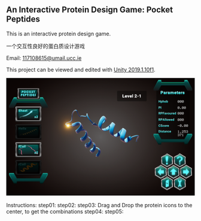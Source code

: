 ## An Interactive Protein Design Game: Pocket Peptides
This is an interactive protein design game. 

一个交互性良好的蛋白质设计游戏

Email: 117108615@umail.ucc.ie

This project can be viewed and edited with [Unity 2019.1.10f1](https://unity3d.com/unity/whats-new/2019.1.10).

![Example Image](https://github.com/TIanshuXu/Pocket-Peptides-PC/blob/master/Example_Images/Example.png)

Instructions:
  step01:
  step02:
  step03: Drag and Drop the protein icons to the center, to get the combinations
  step04:
  step05:
